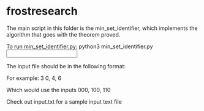 # frostresearch

The main script in this folder is the min_set_identifier, which implements the algorithm that goes with the theorem proved.

To run min_set_identifier.py:
python3 min_set_identifier.py <input file>

The input file should be in the following format:

<the number of dimensions>
<the binary index, of each number, you want to include>

For example:
3
0, 4, 6

Which would use the inputs 000, 100, 110

Check out input.txt for a sample input text file
